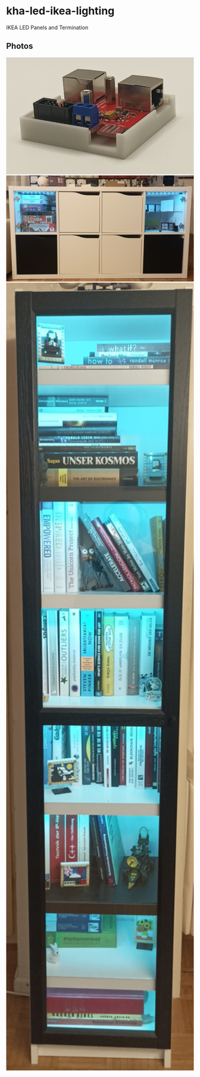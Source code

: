 # kha-led-ikea-lighting

IKEA LED Panels and Termination

## Photos

<img src="kha-led-ikea-node/kha-led-ikea-node-photo.jpg" width="800"/>

<img src="kha-led-ikea-lighting/kha-led-ikea-kallax/kha-led-ikea-kallax-photo.jpg" width="800"/>

<img src="kha-led-ikea-lighting/kha-led-ikea-oxberg40/kha-led-ikea-oxberg40-photo-assembled.jpg" width="800"/>
